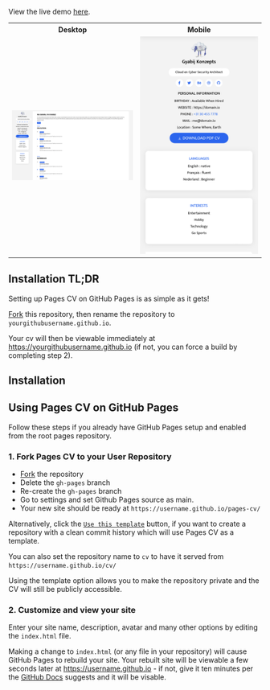 View the live demo [here](https://konzepts.github.io/pages-cv/).

<table>
  <tr>
    <th>Desktop</th>
    <th>Mobile</th>
  </tr>
  <tr>
    <td>
        <img src="https://github.com/konzepts/pages-cv/blob/main/assets/images/desktop.png?raw=true" width="600"/>
    </td>
     <td>
        <img src="https://github.com/konzepts/pages-cv/blob/main/assets/images/mobile.png?raw=true" width="600"/>
    </td>
  </tr>
</table>

## Installation TL;DR

Setting up Pages CV on GitHub Pages is as simple as it gets!

[Fork](https://github.com/konzepts/pages-cv/fork) this repository, then rename the repository to `yourgithubusername.github.io`.

Your cv will then be viewable immediately at <https://yourgithubusername.github.io> (if not, you can force a build by completing step 2).


## Installation
## Using Pages CV on GitHub Pages

Follow these steps if you already have GitHub Pages setup and enabled from the root pages repository.

### 1. Fork Pages CV to your User Repository

* [Fork](https://github.com/konzepts/pages-cv/fork) the repository
* Delete the `gh-pages` branch
* Re-create the `gh-pages` branch
* Go to settings and set Github Pages source as main.
* Your new site should be ready at `https://username.github.io/pages-cv/`

Alternatively, click the [`Use this template`](https://github.com/konzepts/pages-cv/generate) button, if you want to create a repository with a clean commit history which will use Pages CV as a template.

You can also set the repository name to `cv` to have it served from `https://username.github.io/cv/`

Using the template option allows you to make the repository private and the CV will still be publicly accessible.


### 2. Customize and view your site

Enter your site name, description, avatar and many other options by editing the `index.html` file.

Making a change to `index.html` (or any file in your repository) will cause GitHub Pages to rebuild your site. Your rebuilt site will be viewable a few seconds later at <https://username.github.io> - if not, give it ten minutes per the [GitHub Docs](https://docs.github.com/en/pages) suggests and it will be visable.